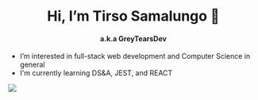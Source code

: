 <h1 align="center"> Hi, I’m Tirso Samalungo 👋</h1>
<h4 align="center"> a.k.a GreyTearsDev</h4>

- I’m interested in full-stack web development and Computer Science in general
- I'm currently learning DS&A, JEST, and REACT


![](https://komarev.com/ghpvc/?username=GreyTearsDev)

